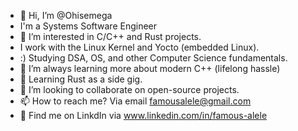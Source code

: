 - 👋 Hi, I’m @Ohisemega
- I'm a Systems Software Engineer
- 👀 I’m interested in C/C++ and Rust projects.
- I work with the Linux Kernel and Yocto (embedded Linux).
- :)  Studying DSA, OS, and other Computer Science fundamentals.
- 🌱 I’m always learning more about modern C++ (lifelong hassle)
- 🌱 Learning Rust as a side gig.
- 💞️ I’m looking to collaborate on open-source projects.
- 📫 How to reach me? Via email famousalele@gmail.com
- 👀 Find me on LinkdIn via www.linkedin.com/in/famous-alele

<!---
Ohisemega/Ohisemega is a ✨ special ✨ repository because its `README.md` (this file) appears on your GitHub profile.
You can click the Preview link to take a look at your changes.
--->
